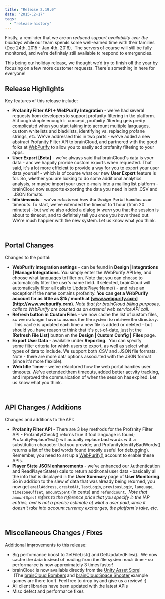 ```yaml
---
title: "Release 2.19.0"
date: "2015-12-17"
tags: 
  - "release-history"
---
```


Firstly, a reminder that we are on _reduced support availability over the holidays_ while our team spends some well-earned time with their families (Dec 24th, 2015 - Jan 4th, 2016).  The servers of course will still be fully monitored, and we're definitely still available to respond to emergencies.

This being our holiday release, we thought we'd try to finish off the year by focusing on a few more customer requests. There's something in here for everyone!

## Release Highlights

Key features of this release include:

- **Profanity Filter API + WebPurify Integration** - we've had several requests from developers to support profanity filtering in the platform. Although simple enough in concept, profanity filtering gets pretty complicated when you start taking into account multiple languages, custom whitelists and blacklists, identifying vs. replacing profane strings, etc. We've addressed this in two parts - we've added a new abstract Profanity Filter API to brainCloud, and partnered with the good folks at [WebPurify](http://www.webpurify.com) to allow you to easily add profanity filtering to your apps.
- **User Export [Beta]** - we've always said that brainCloud's data is _your_ data - and we happily provide custom exports when requested. That said, it's a lot more efficient to provide a way for you to export your user data yourself - which is of course what our new **User Export** feature is for. So, whether you are looking to do some additional analytics analysis, or maybe import your user e-mails into a mailing list platform - brainCloud now supports exporting the data you need in both .CSV and .JSON formats.
- **Idle timeouts** - we've refactored how the Design Portal handles user timeouts. To start, we've extended the timeout to 1 hour (from 20 minutes) - but we've also added a dialog to _warn_ you that the session is about to timeout, and to definitely tell you once you _have_ timed out. We're much happier with the new system. Let us know what you think.

 

## Portal Changes

Changes to the portal:

- **WebPurify Integration settings** - can be found in **Design | Integrations | Manage Integrations**. You simply enter the WebPurify API key, and choose what languages to filter on. Note that you can choose to automatically filter the user's name field. If selected, brainCloud will automatically filter all calls to UpdatePlayerName() - and raise an exception if the name contains profanity. **You can get a WebPurify account for as little as $15 / month at [www.webpurify.com](http://www.webpurify.com)**. _Note that for brainCloud billing purposes, calls to WebPurify are counted as an external web service API call._
- **Refresh button in Custom Files** - we now cache the list of custom files, so we no longer have to access the file system to retrieve the directory.  This cache is updated each time a new file is added or deleted - but should you have reason to think that it's out-of-date, just hit the **[Refresh File List]** button on the **Design | Custom Config |  Files** page.
- **Export User Data** - available under **Reporting**.  You can specify some filter criteria for which users to export, as well as select what types of data to include. We support both .CSV and .JSON file formats. Note - there are more data options associated with the JSON format (since it's more flexible).
- **Web Idle Timer** - we've refactored how the web portal handles user timeouts. We've extended them timeouts, added better activity tracking, and improved the communication of when the session has expired. Let us know what you think.

 

## API Changes / Additions

Changes and additions to the API:

- **Profanity Filter API** - There are 3 key methods for the Profanity Filter API - ProfanityCheck() returns true if foul language is found; ProfanityReplaceText() will actually replace bad words with a substitution character that you provide; and ProfanityIdentifyBadWords() returns a list of the bad words found (mostly useful for debugging). Remember, you need to set up a [WebPurify()](http://www.webpurify.com) account to enable these APIs.
- **Player State JSON enhancements** - we've enhanced our Authentication and ReadPlayerState() calls to return additional user data - basically all the info that is displayed in the **User Summary** page of **User Monitoring**. So in addition to the slew of data that was already being returned, you now get `emailAddress`, `createdAt`, `lastLogin`, `previousLogin`, `language`, `timezoneOffset`, `amountSpent` (in cents) and `refundCount`.  _Note that `amountSpent` refers to the reference price that you specify in the IAP entries, and is not a precise estimate of what a user paid, since it doesn't take into account currency exchanges, the platform's take, etc._

 

## Miscellaneous Changes / Fixes

Additional improvements to this release:

- Big performance boost to GetFileList() and GetUpdatedFiles().  We now cache the data instead of reading from the file system each time - so performance is now approximately 3 times faster!
- brainCloud is now available directly from the [Unity Asset Store](https://www.assetstore.unity3d.com/en/#!/content/50220)!  (The [brainCloud Bombers](https://www.assetstore.unity3d.com/en/#!/content/50656) and [brainCloud Space Shooter](https://www.assetstore.unity3d.com/en/#!/content/50279) example games are there too!)  Feel free to drop by and give us a review! :)
- All client libraries have been updated with the latest APIs
- Misc defect and performance fixes
